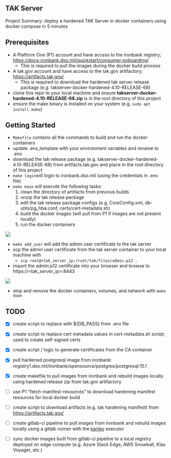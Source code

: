 TAK Server
---
Project Summary: deploy a hardened TAK Server in docker containers using docker compose in 5 minutes

Prerequisites
---
- A Platform One (P1) account and have access to the ironbank registry; https://docs-ironbank.dso.mil/quickstart/consumer-onboarding/
  - This is required to pull the images during the docker build process
- A tak.gov account and have access to the tak.gov artifactory; https://artifacts.tak.gov/
  - This is required to download the hardened tak server release package (e.g. takserver-docker-hardened-4.10-RELEASE-68)
- clone this repo to your local machine and ensure **takserver-docker-hardened-4.10-RELEASE-68.zip** is in the root directory of this project
- ensure the make binary is installed on your system (e.g. `sudo apt install make`)

Getting Started
--- 
- `Makefile` contains all the commands to build and run the docker containers
- update .env_template with your environment variables and rename to .env
- download the tak release package (e.g. takserver-docker-hardened-4.10-RELEASE-68) from artifacts.tak.gov and place in the root directory of this project
- `make login`will login to ironbank.dso.mil (using the credentials in .env file)
- `make main` will execute the following tasks: 
  1. clean the directory of artifacts from previous builds
  2. unzip the tak release package
  3. edit the tak release package configs (e.g. CoreConfig.xml, db-utils/pg_hba.conf, certs/cert-metadata.sh)
  4. build the docker images (will pull from P1 if images are not present locally)
  5. run the docker containers

![](documentation/demo.gif)

- `make add_user` will add the admin user certificate to the tak server
- scp the admin user certificate from the tak server container to your local machine with 
  - ```scp root@<tak_server_ip:/root/tak/files/admin.p12 .```
- import the admin.p12 certificate into your browser and browse to https://<tak_server_ip>:8443

![](documentation/demo2.gif)

- stop and remove the docker containers, volumes, and network with `make down`


TODO
---
- [x] create script to replace <connection password=#password# /> with ${DB_PASS} from .env file
- [x] create script to replace cert metadata values in cert-metadata.sh script; used to create self-signed certs
- [x] create script / logic to generate certificates from the CA container
- [x] pull hardened postgresql image from ironbank: registry1.dso.mil/ironbank/opensource/postgres/postgresql:15.1
- [x] create makefile to pull images from ironbank and rebuild images locally using hardened release zip from tak.gov artifactory
- [ ] use P1 "fetch-manifest-resources" to download hardening manifest resources for local docker build
- [ ] create script to download artifacts (e.g. tak hardening manifest) from https://artifacts.tak.gov/
- [ ] create gitlab-ci pipeline to pull images from ironbank and rebuild images locally using a gitlab runner with the [kaniko](https://github.com/GoogleContainerTools/kaniko) executor
- [ ] sync docker images built from gitlab-ci pipeline to a local registry deployed on edge compute (e.g. Azure Stack Edge, AWS Snowball, Klas Voyager, etc.)

